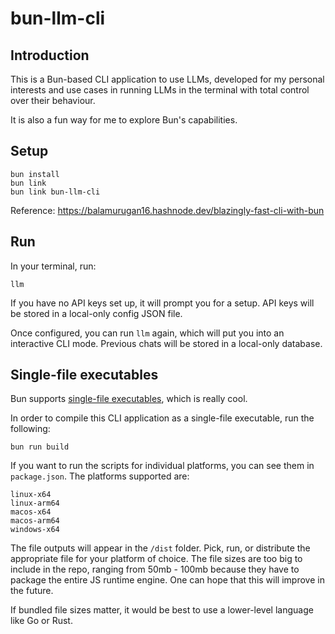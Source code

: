 # bun-llm-cli

## Introduction

This is a Bun-based CLI application to use LLMs, developed for my personal interests and use cases in running LLMs in the terminal with total control over their behaviour.

It is also a fun way for me to explore Bun's capabilities.

## Setup

```
bun install
bun link
bun link bun-llm-cli
```

Reference: https://balamurugan16.hashnode.dev/blazingly-fast-cli-with-bun

## Run

In your terminal, run:

```
llm
```

If you have no API keys set up, it will prompt you for a setup. API keys will be stored in a local-only config JSON file.

Once configured, you can run `llm` again, which will put you into an interactive CLI mode. Previous chats will be stored in a local-only database.

## Single-file executables

Bun supports [single-file executables](https://bun.sh/docs/bundler/executables), which is really cool.

In order to compile this CLI application as a single-file executable, run the following:

`bun run build`

If you want to run the scripts for individual platforms, you can see them in `package.json`. The platforms supported are:

```
linux-x64
linux-arm64
macos-x64
macos-arm64
windows-x64
```

The file outputs will appear in the `/dist` folder. Pick, run, or distribute the appropriate file for your platform of choice. The file sizes are too big to include in the repo, ranging from 50mb - 100mb because they have to package the entire JS runtime engine. One can hope that this will improve in the future.

If bundled file sizes matter, it would be best to use a lower-level language like Go or Rust.
